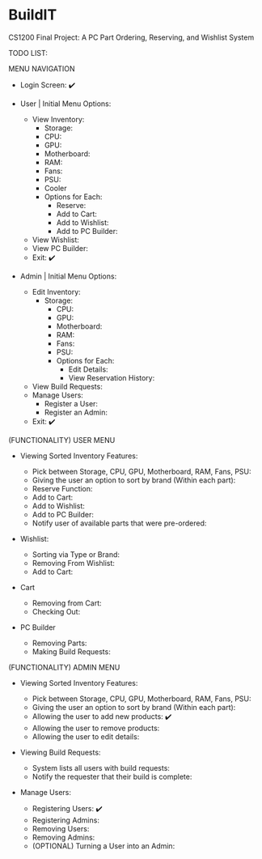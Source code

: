 # BuildIT
CS1200 Final Project: A PC Part Ordering, Reserving, and Wishlist System

TODO LIST:

MENU NAVIGATION

- Login Screen: ✔️
- User | Initial Menu Options:
    - View Inventory:
        - Storage:
        - CPU:
        - GPU:
        - Motherboard:
        - RAM:
        - Fans:
        - PSU:
        - Cooler
        - Options for Each:
            - Reserve:
            - Add to Cart:
            - Add to Wishlist:
            - Add to PC Builder:
    - View Wishlist: 
    - View PC Builder:
    - Exit: ✔️

- Admin | Initial Menu Options:
    - Edit Inventory:
      - Storage: 
        - CPU: 
        - GPU: 
        - Motherboard: 
        - RAM:
        - Fans:
        - PSU:
        - Options for Each:
           - Edit Details:
           - View Reservation History:
    - View Build Requests: 
    - Manage Users:
        - Register a User:
        - Register an Admin:
    - Exit: ✔️

(FUNCTIONALITY) USER MENU
- Viewing Sorted Inventory Features: 
  - Pick between Storage, CPU, GPU, Motherboard, RAM, Fans, PSU:
  - Giving the user an option to sort by brand (Within each part):
  - Reserve Function:
  - Add to Cart:
  - Add to Wishlist:
  - Add to PC Builder:
  - Notify user of available parts that were pre-ordered:

- Wishlist:
  - Sorting via Type or Brand: 
  - Removing From Wishlist:
  - Add to Cart:

- Cart
  - Removing from Cart: 
  - Checking Out: 

- PC Builder
  - Removing Parts: 
  - Making Build Requests:

(FUNCTIONALITY) ADMIN MENU
- Viewing Sorted Inventory Features: 
  - Pick between Storage, CPU, GPU, Motherboard, RAM, Fans, PSU: 
  - Giving the user an option to sort by brand (Within each part):
  - Allowing the user to add new products: ✔️
  - Allowing the user to remove products:
  - Allowing the user to edit details:

- Viewing Build Requests:
  - System lists all users with build requests:
  - Notify the requester that their build is complete:

- Manage Users:
  - Registering Users: ✔️ 
  - Registering Admins:
  - Removing Users:
  - Removing Admins:
  - (OPTIONAL) Turning a User into an Admin:

